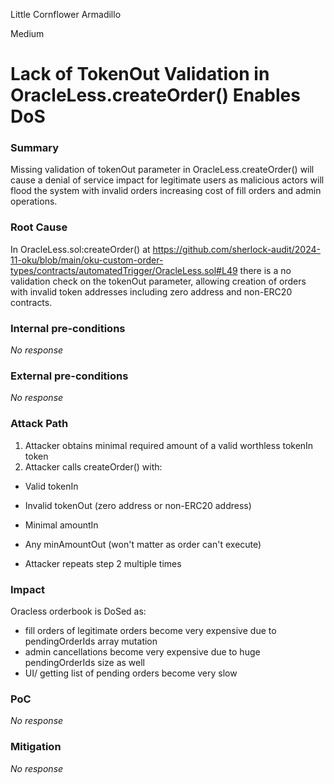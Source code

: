 Little Cornflower Armadillo

Medium

# Lack of TokenOut Validation in OracleLess.createOrder() Enables DoS

### Summary

Missing validation of tokenOut parameter in OracleLess.createOrder() will cause a denial of service impact for legitimate users as malicious actors will flood the system with invalid orders increasing cost of fill orders and admin operations.

### Root Cause

In OracleLess.sol:createOrder() at https://github.com/sherlock-audit/2024-11-oku/blob/main/oku-custom-order-types/contracts/automatedTrigger/OracleLess.sol#L49 there is a no validation check on the tokenOut parameter, allowing creation of orders with invalid token addresses including zero address and non-ERC20 contracts.


### Internal pre-conditions

_No response_

### External pre-conditions

_No response_

### Attack Path

1. Attacker obtains minimal required amount of a valid worthless tokenIn token
2. Attacker calls createOrder() with:

- Valid tokenIn
- Invalid tokenOut (zero address or non-ERC20 address)
- Minimal amountIn
- Any minAmountOut (won't matter as order can't execute)

- Attacker repeats step 2 multiple times 


### Impact

Oracless orderbook is DoSed as:
-  fill orders of legitimate orders become very expensive due to pendingOrderIds array mutation
- admin cancellations become very expensive due to huge pendingOrderIds size as well 
-  UI/ getting list of pending orders become very slow

### PoC

_No response_

### Mitigation

_No response_